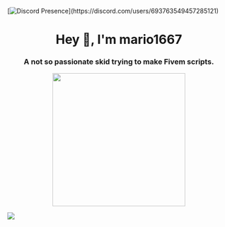 [![Discord Presence](https://lanyard.cnrad.dev/api/693763549457285121&idleMessage=Probably%20doutside%20with%20friends...)](https://discord.com/users/693763549457285121)
<h1 align="center">Hey 👋, I'm mario1667</h1>
<h3 align="center">A not so passionate skid trying to make Fivem scripts.</h3>
<p align="center">
  <img width="300" height="300" src="https://cdn.discordapp.com/attachments/693772528413311026/988187185247305768/BK_8.png">
</p>
<img src="https://readme-typing-svg.demolab.com/?font=light+300&duration=4500&pause=800&width=435&lines=discord.gg%2Fbk5m;fivem+semi-pro+dev;bk+leaks+owner;fivem+cheater"><br>
